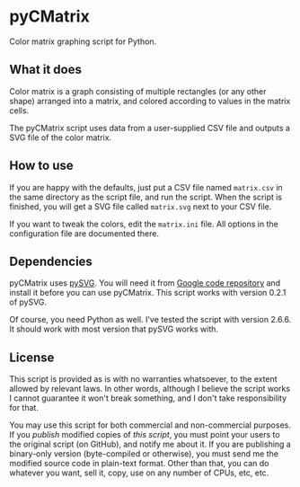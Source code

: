 # pyCMatrix

Color matrix graphing script for Python.

## What it does

Color matrix is a graph consisting of multiple rectangles (or any other shape)
arranged into a matrix, and colored according to values in the matrix cells.

The pyCMatrix script uses data from a user-supplied CSV file and outputs a SVG
file of the color matrix.

## How to use

If you are happy with the defaults, just put a CSV file named ``matrix.csv`` in
the same directory as the script file, and run the script. When the script is
finished, you will get a SVG file called ``matrix.svg`` next to your CSV file.

If you want to tweak the colors, edit the ``matrix.ini`` file. All options in
the configuration file are documented there.

## Dependencies

pyCMatrix uses [pySVG](http://codeboje.de/pysvg/). You will need it from 
[Google code repository](http://code.google.com/p/pysvg/downloads/list) and 
install it before you can use pyCMatrix. This script works with version
0.2.1 of pySVG.

Of course, you need Python as well. I've tested the script with version 2.6.6.
It should work with most version that pySVG works with.

## License

This script is provided as is with no warranties whatsoever, to the extent 
allowed by relevant laws. In other words, although I believe the script works
I cannot guarantee it won't break something, and I don't take responsibility
for that.

You may use this script for both commercial and non-commercial purposes. If 
you _publish_ modified copies of _this script_, you must point your users to
the original script (on GitHub), and notify me about it. If you are publishing
a binary-only version (byte-compiled or otherwise), you must send me the 
modified source code in plain-text format. Other than that, you can do whatever
you want, sell it, copy, use on any number of CPUs, etc, etc.
